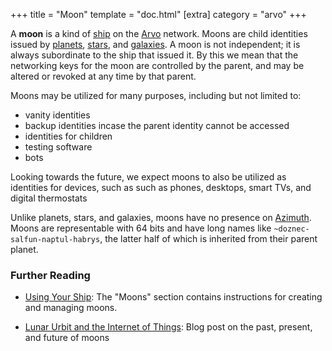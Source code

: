 +++
title = "Moon"
template = "doc.html"
[extra]
category = "arvo"
+++

A **moon** is a kind of [ship](/reference/glossary/ship) on the [Arvo](/reference/glossary/arvo) network. Moons
are child identities issued by [planets](/reference/glossary/planet), [stars](/reference/glossary/stars), and
[galaxies](/reference/glossary/galaxy). A moon is not independent; it is always subordinate to
the ship that issued it. By this we mean that the networking keys for the moon
are controlled by the parent, and may be altered or revoked at any time by that parent.

Moons may be utilized for many purposes, including but not limited to:
 - vanity identities
 - backup identities incase the parent identity cannot be accessed
 - identities for children
 - testing software
 - bots

Looking towards the future, we expect moons to also be utilized as identities
for devices, such as such as phones, desktops, smart TVs, and digital thermostats

Unlike planets, stars, and galaxies, moons have no presence on
[Azimuth](/reference/glossary/azimuth). Moons are representable with 64 bits and have long names
like `~doznec-salfun-naptul-habrys`, the latter half of which is inherited from
their parent planet.

### Further Reading

- [Using Your Ship](/using/os/getting-started#moons): The "Moons" section contains instructions for creating and managing moons.

- [Lunar Urbit and the Internet of Things](/blog/iot): Blog post on the
  past, present, and future of moons

